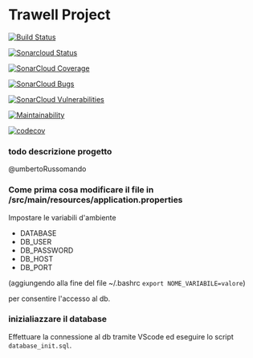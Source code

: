 
# Trawell Project
[![Build Status](https://travis-ci.com/alexminichino/trawell.svg?branch=master)](https://travis-ci.com/alexminichino/trawell)

[![Sonarcloud Status](https://sonarcloud.io/api/project_badges/measure?project=alexminichino_trawell&metric=alert_status)](https://sonarcloud.io/dashboard?id=alexminichino_trawell) 

 [![SonarCloud Coverage](https://sonarcloud.io/api/project_badges/measure?project=alexminichino_trawell&metric=coverage)](https://sonarcloud.io/component_measures/metric/coverage/list?id=alexminichino_trawell)

 [![SonarCloud Bugs](https://sonarcloud.io/api/project_badges/measure?project=alexminichino_trawell&metric=bugs)](https://sonarcloud.io/component_measures/metric/reliability_rating/list?id=alexminichino_trawell)

 [![SonarCloud Vulnerabilities](https://sonarcloud.io/api/project_badges/measure?project=alexminichino_trawell&metric=vulnerabilities)](https://sonarcloud.io/component_measures/metric/security_rating/list?id=alexminichino_trawell)

 [![Maintainability](https://api.codeclimate.com/v1/badges/ef0e304631b60709a830/maintainability)](https://codeclimate.com/github/alexminichino/trawell/maintainability)

 [![codecov](https://codecov.io/gh/alexminichino/trawell/branch/master/graph/badge.svg)](https://codecov.io/gh/alexminichino/trawell)

### todo descrizione progetto 
@umbertoRussomando 

### Come prima cosa modificare il file in /src/main/resources/application.properties

Impostare le variabili d'ambiente 
- DATABASE
- DB_USER
- DB_PASSWORD
- DB_HOST
- DB_PORT

 (aggiungendo alla fine del file ~/.bashrc  `export NOME_VARIABILE=valore`)

per consentire l'accesso al db.

### inizialiazzare il database
Effettuare la connessione al db tramite VScode ed eseguire lo script `database_init.sql`.